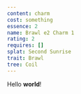 ```yaml
---
content: charm
cost: something
essence: 2
name: Brawl e2 Charm 1
rating: 2
requires: []
splat: Second Sunrise
trait: Brawl
tree: Coil
---
```


Hello **world**!
